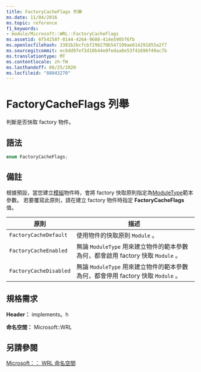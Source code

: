 ```yaml
---
title: FactoryCacheFlags 列舉
ms.date: 11/04/2016
ms.topic: reference
f1_keywords:
- module/Microsoft::WRL::FactoryCacheFlags
ms.assetid: 6f54258f-0144-4264-9608-414e5905f6fb
ms.openlocfilehash: 3381b2bcfcbf298270b547199ae614291855a2f7
ms.sourcegitcommit: ec6dd97ef3d10b44e0fedaa8e53f41696f49ac7b
ms.translationtype: MT
ms.contentlocale: zh-TW
ms.lasthandoff: 08/25/2020
ms.locfileid: "88843270"
---
```

# <a name="factorycacheflags-enumeration"></a>FactoryCacheFlags 列舉

判斷是否快取 factory 物件。

## <a name="syntax"></a>語法

```cpp
enum FactoryCacheFlags;
```

## <a name="remarks"></a>備註

根據預設，當您建立[模組](module-class.md)物件時，會將 factory 快取原則指定為[ModuleType](moduletype-enumeration.md)範本參數。 若要覆寫此原則，請在建立 factory 物件時指定 **FactoryCacheFlags** 值。

| 原則 | 描述 |
|-|-|
|`FactoryCacheDefault`|使用物件的快取原則 `Module` 。|
|`FactoryCacheEnabled`|無論 `ModuleType` 用來建立物件的範本參數為何，都會啟用 factory 快取 `Module` 。|
|`FactoryCacheDisabled`|無論 `ModuleType` 用來建立物件的範本參數為何，都會停用 factory 快取 `Module` 。|

## <a name="requirements"></a>規格需求

**Header：** implements。h

**命名空間：** Microsoft::WRL

## <a name="see-also"></a>另請參閱

[Microsoft：： WRL 命名空間](microsoft-wrl-namespace.md)
